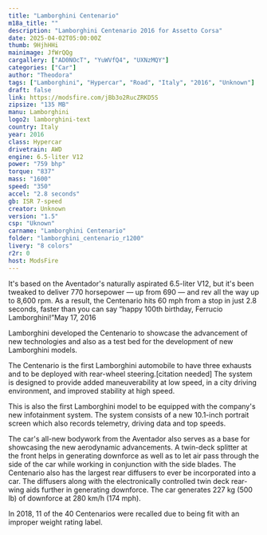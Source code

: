 ```yaml
---
title: "Lamborghini Centenario"
m18a_title: ""
description: "Lamborghini Centenario 2016 for Assetto Corsa"
date: 2025-04-02T05:00:00Z
thumb: 9HjhHHi
mainimage: JfWrQQg
cargallery: ["AD0NOcT", "YuWVfQ4", "UXNzMQY"]
categories: ["Car"]
author: "Theodora"
tags: ["Lamborghini", "Hypercar", "Road", "Italy", "2016", "Unknown"]
draft: false
link: https://modsfire.com/jBb3o2RucZRKD5S
zipsize: "135 MB"
manu: Lamborghini
logo2: lamborghini-text
country: Italy
year: 2016
class: Hypercar
drivetrain: AWD
engine: 6.5-liter V12
power: "759 bhp"
torque: "837"
mass: "1600"
speed: "350"
accel: "2.8 seconds"
gb: ISR 7-speed
creator: Unknown
version: "1.5"
csp: "Uknown"
carname: "Lamborghini Centenario"
folder: "lamborghini_centenario_r1200"
livery: "8 colors"
r2r: 0
host: ModsFire
---
```


It's based on the Aventador's naturally aspirated 6.5-liter V12, but it's been tweaked to deliver 770 horsepower — up from 690 — and rev all the way up to 8,600 rpm. As a result, the Centenario hits 60 mph from a stop in just 2.8 seconds, faster than you can say “happy 100th birthday, Ferrucio Lamborghini!”May 17, 2016

Lamborghini developed the Centenario to showcase the advancement of new technologies and also as a test bed for the development of new Lamborghini models. 

The Centenario is the first Lamborghini automobile to have three exhausts and to be deployed with rear-wheel steering.[citation needed] The system is designed to provide added maneuverability at low speed, in a city driving environment, and improved stability at high speed. 

This is also the first Lamborghini model to be equipped with the company's new infotainment system. The system consists of a new 10.1-inch portrait screen which also records telemetry, driving data and top speeds. 

The car's all-new bodywork from the Aventador also serves as a base for showcasing the new aerodynamic advancements. A twin-deck splitter at the front helps in generating downforce as well as to let air pass through the side of the car while working in conjunction with the side blades. The Centenario also has the largest rear diffusers to ever be incorporated into a car. The diffusers along with the electronically controlled twin deck rear-wing aids further in generating downforce. The car generates 227 kg (500 lb) of downforce at 280 km/h (174 mph).

In 2018, 11 of the 40 Centenarios were recalled due to being fit with an improper weight rating label.